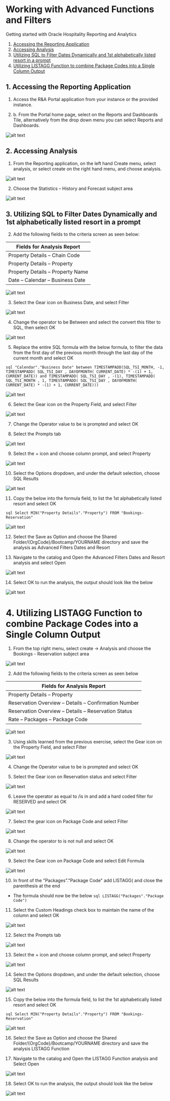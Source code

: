 # Working with Advanced Functions and Filters

Getting started with Oracle Hospitality Reporting and Analytics

1. [Accessing the Reporting Application](#accessing-the-reporting-application)
2. [Accessing Analysis](#accessing-analysis)
3. [Utilizing SQL to Filter Dates Dynamically and 1st alphabetically listed resort in a prompt](#utilizing-sql-to-filter-dates-dynamically-and-1st-alphabetically-listed-in-a-prompt)
4. [Utilizing LISTAGG Function to combine Package Codes into a Single Column Output](#utilizing-list-agg-function-to-combine-package-codes-into-a-single-column-output)

## 1. Accessing the Reporting Application

1. Access the R&A Portal application from your instance or the provided instance.

2. b.	From the Portal home page, select on the Reports and Dashboards Tile, alternatively from the drop down menu you can select Reports and Dashboards.

![alt text](images/rna-portal.png "R&A Portal Landing Page")

## 2. Accessing Analysis

1.	From the Reporting application, on the left hand Create menu, select analysis, or select create on the right hand menu, and choose analysis.

![alt text](images/selecting-analysis-reports.png "Selecting Analysis")

2.	Choose the Statistics – History and Forecast subject area

![alt text](images/statistics-history-forecast-subject-area.png "Statistics – History and Forecast Subject Area")

## 3. Utilizing SQL to Filter Dates Dynamically and 1st alphabetically listed resort in a prompt

2.	Add the following fields to the criteria screen as seen below:

|Fields for Analysis Report|
| ---------------------------------- |
|Property Details – Chain Code|
|Property Details – Property|
|Property Details – Property Name|
|Date – Calendar – Business Date|

![alt text](images/fields-for-sa-report.png "Adding Fields to an Analysis Report")
 
3.	Select the Gear icon on Business Date, and select Filter

![alt text](images/filter-business-date.png "Edit Filter on Business Date column")
 
4.	Change the operator to be Between and select the convert this filter to SQL, then select OK

![alt text](images/add-new-filter-business-date.png "Change the operator on new filter")
 
5.	Replace the entire SQL formula with the below formula, to filter the data from the first day of the previous month through the last day of the current month and select OK

```sql "Calendar"."Business Date" between TIMESTAMPADD(SQL_TSI_MONTH, -1, TIMESTAMPADD( SQL_TSI_DAY , DAYOFMONTH( CURRENT_DATE) * -(1) + 1, CURRENT_DATE)) and TIMESTAMPADD( SQL_TSI_DAY , -(1), TIMESTAMPADD( SQL_TSI_MONTH , 1, TIMESTAMPADD( SQL_TSI_DAY , DAYOFMONTH( CURRENT_DATE) * -(1) + 1, CURRENT_DATE))) ```
 
![alt text](images/edit-advanced-sql-query-filter.png "Edit Advanced SQL Filter")
 
6.	Select the Gear icon on the Property Field, and select Filter

![alt text](images/edit-filter-property-field.png "Edit Filter on Property Name column")
 
7.	Change the Operator value to be is prompted and select OK

8.	Select the Prompts tab

![alt text](images/go-to-prompt-tab.png "Go to Prompt Tab")

9.	Select the + icon and choose column prompt, and select Property
 
![alt text](images/select-column-prompt-property.png "Select Column Prompt for Property Column") 

10. Select the Options dropdown, and under the default selection, choose SQL Results
 
![alt text](images/edit-sql-result-on-default-selection.png "Select SQL Results on Default selection")
	
11. Copy the below into the formula field, to list the 1st alphabetically listed resort and select OK

```sql Select MIN("Property Details"."Property") FROM "Bookings-Reservation" ```

![alt text](images/query-for-sql-results.png "Query for SQL Results")
 
12. Select the Save as Option and choose the Shared Folder/{OrgCode}/Bootcamp/YOURNAME directory and save the analysis as Advanced Filters Dates and Resort

13. Navigate to the catalog and Open the Advanced Filters Dates and Resort analysis and select Open
 
 ![alt text](images/go-to-catalog-advanced-filters-dates-and-resorts.png "Go to Catalog and open Advanced Filters Dates and Resort analysis")
 
14.	Select OK to run the analysis, the output should look like the below

![alt text](images/output-analysis-report-with-filters.png "Output of Analysis Report with advanced filters")


# 4. Utilizing LISTAGG Function to combine Package Codes into a Single Column Output

1.	From the top right menu, select create -> Analysis and choose the Bookings - Reservation subject area 
 
![alt text](images/select-booking-subject-area.png "Select Booking-Reservation Subject Area") 
 
2.	Add the following fields to the criteria screen as seen below	

|Fields for Analysis Report|
| ---------------------------------- |
|Property Details – Property|
|Reservation Overview – Details – Confirmation Number|
|Reservation Overview – Details – Reservation Status|
|Rate – Packages – Package Code|

![alt text](images/fields-added-to-analysis-report.png "Fields added to Analysis Report")
 
3.	Using skills learned from the previous exercise, select the Gear icon on the Property Field, and select Filter

![alt text](images/select-filter-property-name-column.png "Select Filter on Property Name Column") 
 
4.	Change the Operator value to be is prompted and select OK

5.	Select the Gear icon on Reservation status and select Filter

![alt text](images/select-filter-reservation-status-column.png "Select Filter on Reservation Status Column") 
 
6.	Leave the operator as equal to /is in and add a hard coded filter for RESERVED and select OK

![alt text](images/add-hardcoded-filter-reserved.png "Add value RESERVED for new filter") 
 
7.	Select the gear icon on Package Code and select Filter

![alt text](images/select-filter-package-code-column.png "Select Filter on Package Code Column")
 
8.	Change the operator to is not null and select OK

![alt text](images/select-operator-is-not-null.png "Select Operator is not null")
 
9.	Select the Gear icon on Package Code and select Edit Formula

![alt text](images/edit-formula-package-code-column.png "Edit formula for Package Code column")
 
10. In front of the "Packages"."Package Code" add LISTAGG( and close the parenthesis at the end

* The formula should now be the below ```sql LISTAGG("Packages"."Package Code")```

11. Select the Custom Headings check box to maintain the name of the column and select OK

![alt text](images/custom-headings-check-box.png "Select Custom Headings check box") 

12. Select the Prompts tab
 
![alt text](images/select-prompt-tab-1.png "Select Prompts Tab") 

13. Select the + icon and choose column prompt, and select Property

![alt text](images/add-column-prompt-select-property.png "Add Property as a Column Prompt")  

14. Select the Options dropdown, and under the default selection, choose SQL Results

![alt text](images/select-sql-results-options-dropdown.png "Choose SQL Results in Options dropdown") 

15. Copy the below into the formula field, to list the 1st alphabetically listed resort and select OK

```sql Select MIN("Property Details"."Property") FROM "Bookings-Reservation"```
 
![alt text](images/edit-sql-results-order-alphabetically.png "Edit SQL Results to list the 1st alphabetically listed resort") 

16. Select the Save as Option and choose the Shared Folder/{OrgCode}/Bootcamp/YOURNAME directory and save the analysis LISTAGG Function

17. Navigate to the catalog and Open the LISTAGG Function analysis and Select Open
 
 ![alt text](images/open-listagg-function-analysis.png "Open LISTAGG Function Analysis")
 
18. Select OK to run the analysis, the output should look like the below

![alt text](images/listagg-output-result.png "Open LISTAGG Function Analysis")
